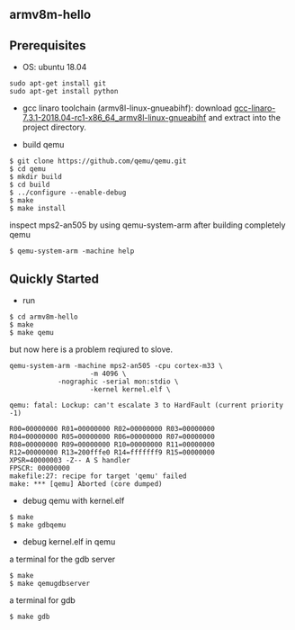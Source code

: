 
armv8m-hello
---

Prerequisites
---

* OS: 
ubuntu 18.04

```
sudo apt-get install git
sudo apt-get install python
```

* gcc linaro toolchain (armv8l-linux-gnueabihf):
download [gcc-linaro-7.3.1-2018.04-rc1-x86_64_armv8l-linux-gnueabihf](http://snapshots.linaro.org/components/toolchain/binaries/7.3-2018.04-rc1/armv8l-linux-gnueabihf/) and extract into the project directory.

* build qemu

```
$ git clone https://github.com/qemu/qemu.git
$ cd qemu	
$ mkdir build
$ cd build
$ ../configure --enable-debug
$ make
$ make install
```

inspect mps2-an505 by using qemu-system-arm after building completely qemu

```
$ qemu-system-arm -machine help
```

Quickly Started
---

* run
```
$ cd armv8m-hello
$ make
$ make qemu
```
but now here is a problem reqiured to slove.
```
qemu-system-arm -machine mps2-an505 -cpu cortex-m33 \
                    -m 4096 \
		    -nographic -serial mon:stdio \
                    -kernel kernel.elf \
		   
qemu: fatal: Lockup: can't escalate 3 to HardFault (current priority -1)

R00=00000000 R01=00000000 R02=00000000 R03=00000000
R04=00000000 R05=00000000 R06=00000000 R07=00000000
R08=00000000 R09=00000000 R10=00000000 R11=00000000
R12=00000000 R13=200fffe0 R14=fffffff9 R15=00000000
XPSR=40000003 -Z-- A S handler
FPSCR: 00000000
makefile:27: recipe for target 'qemu' failed
make: *** [qemu] Aborted (core dumped)
```

* debug qemu with kernel.elf

```
$ make
$ make gdbqemu
```

* debug kernel.elf in qemu

a terminal for the gdb server
```
$ make
$ make qemugdbserver
```

a terminal for gdb

```
$ make gdb
```








